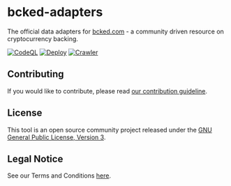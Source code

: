# bcked-adapters

The official data adapters for [bcked.com](https://bcked.com/) - a community driven resource on cryptocurrency backing.

[![CodeQL](https://github.com/bcked/bcked-adapters/actions/workflows/codeql-analysis.yml/badge.svg?branch=main)](https://github.com/bcked/bcked-adapters/actions/workflows/codeql-analysis.yml)
[![Deploy](https://github.com/bcked/bcked-adapters/actions/workflows/deploy.yml/badge.svg?branch=main)](https://github.com/bcked/bcked-adapters/actions/workflows/deploy.yml)
[![Crawler](https://github.com/bcked/bcked-adapters/actions/workflows/crawler.yml/badge.svg?branch=main)](https://github.com/bcked/bcked-adapters/actions/workflows/crawler.yml)

## Contributing

If you would like to contribute, please read [our contribution guideline](CONTRIBUTING.md).

## License

This tool is an open source community project released under the [GNU General Public License, Version 3](LICENSE).

## Legal Notice

See our Terms and Conditions [here](LEGAL_NOTICE.md).
